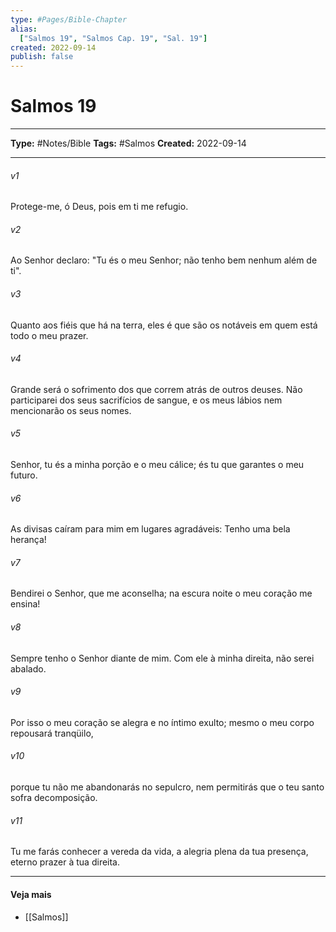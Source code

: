 ```yaml
---
type: #Pages/Bible-Chapter
alias:
  ["Salmos 19", "Salmos Cap. 19", "Sal. 19"]
created: 2022-09-14
publish: false
---
```


# Salmos 19

---

**Type:** #Notes/Bible
**Tags:** #Salmos
**Created:** 2022-09-14

---

###### v1
Protege-me, ó Deus, pois em ti me refugio.
###### v2
Ao Senhor declaro: "Tu és o meu Senhor; não tenho bem nenhum além de ti".
###### v3
Quanto aos fiéis que há na terra, eles é que são os notáveis em quem está todo o meu prazer.
###### v4
Grande será o sofrimento dos que correm atrás de outros deuses. Não participarei dos seus sacrifícios de sangue, e os meus lábios nem mencionarão os seus nomes.
###### v5
Senhor, tu és a minha porção e o meu cálice; és tu que garantes o meu futuro.
###### v6
As divisas caíram para mim em lugares agradáveis: Tenho uma bela herança!
###### v7
Bendirei o Senhor, que me aconselha; na escura noite o meu coração me ensina!
###### v8
Sempre tenho o Senhor diante de mim. Com ele à minha direita, não serei abalado.
###### v9
Por isso o meu coração se alegra e no íntimo exulto; mesmo o meu corpo repousará tranqüilo,
###### v10
porque tu não me abandonarás no sepulcro, nem permitirás que o teu santo sofra decomposição.
###### v11
Tu me farás conhecer a vereda da vida, a alegria plena da tua presença, eterno prazer à tua direita.


---

#### Veja mais

- [[Salmos]]
